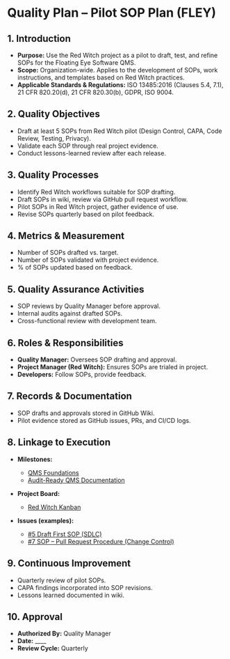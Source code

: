 # **Quality Plan – Pilot SOP Plan (FLEY)**

## **1. Introduction**

* **Purpose:** Use the Red Witch project as a pilot to draft, test, and refine SOPs for the Floating Eye Software QMS.
* **Scope:** Organization-wide. Applies to the development of SOPs, work instructions, and templates based on Red Witch practices.
* **Applicable Standards & Regulations:** ISO 13485:2016 (Clauses 5.4, 7.1), 21 CFR 820.20(d), 21 CFR 820.30(b), GDPR, ISO 9004.

## **2. Quality Objectives**

* Draft at least 5 SOPs from Red Witch pilot (Design Control, CAPA, Code Review, Testing, Privacy).
* Validate each SOP through real project evidence.
* Conduct lessons-learned review after each release.

## **3. Quality Processes**

* Identify Red Witch workflows suitable for SOP drafting.
* Draft SOPs in wiki, review via GitHub pull request workflow.
* Pilot SOPs in Red Witch project, gather evidence of use.
* Revise SOPs quarterly based on pilot feedback.

## **4. Metrics & Measurement**

* Number of SOPs drafted vs. target.
* Number of SOPs validated with project evidence.
* % of SOPs updated based on feedback.

## **5. Quality Assurance Activities**

* SOP reviews by Quality Manager before approval.
* Internal audits against drafted SOPs.
* Cross-functional review with development team.

## **6. Roles & Responsibilities**

* **Quality Manager:** Oversees SOP drafting and approval.
* **Project Manager (Red Witch):** Ensures SOPs are trialed in project.
* **Developers:** Follow SOPs, provide feedback.

## **7. Records & Documentation**

* SOP drafts and approvals stored in GitHub Wiki.
* Pilot evidence stored as GitHub issues, PRs, and CI/CD logs.

## **8. Linkage to Execution**

* **Milestones:**

  * [QMS Foundations](https://github.com/mlehotay/redwitch/milestone/1)
  * [Audit-Ready QMS Documentation](https://github.com/mlehotay/redwitch/milestone/2)

* **Project Board:**

  * [Red Witch Kanban](https://github.com/users/mlehotay/projects/3)

* **Issues (examples):**

  * [#5 Draft First SOP (SDLC)](https://github.com/mlehotay/redwitch/issues/5)
  * [#7 SOP – Pull Request Procedure (Change Control)](https://github.com/mlehotay/redwitch/issues/7)

## **9. Continuous Improvement**

* Quarterly review of pilot SOPs.
* CAPA findings incorporated into SOP revisions.
* Lessons learned documented in wiki.

## **10. Approval**

* **Authorized By:** Quality Manager
* **Date:** ____
* **Review Cycle:** Quarterly
